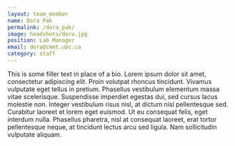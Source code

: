 ```yaml
---
layout: team_member
name: Dora Pak
permalink: /dora_pak/
image: headshots/dora.jpg
position: Lab Manager
email: dora@cmmt.ubc.ca
category: staff
---
```

This is some filler text in place of a bio. Lorem ipsum dolor sit amet, consectetur adipiscing elit. Proin volutpat rhoncus tincidunt. Vivamus vulputate eget tellus in pretium. Phasellus vestibulum elementum massa vitae scelerisque. Suspendisse imperdiet egestas dui, sed cursus lacus molestie non. Integer vestibulum risus nisl, at dictum nisl pellentesque sed. Curabitur laoreet et lorem eget euismod. Ut eu consequat felis, eget interdum nulla. Phasellus pharetra, nisl at consequat laoreet, erat tortor pellentesque neque, at tincidunt lectus arcu sed ligula. Nam sollicitudin vulputate aliquam.